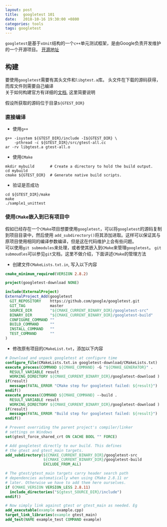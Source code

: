 ```yaml
---
layout: post
title:  googletest 101
date:   2018-10-16 19:30:00 +0800
categories: tools
tags: googletest
---
```


`googletest`是基于`xUnit`结构的一个`c++`单元测试框架，是由Google负责开发维护的一个开源项目。
[开源地址](https://github.com/google/googletest)

## 构建

要使用`googletest`需要有其头文件和`libgtest.a`库。
头文件在下载的源码获得，而库文件则需要自己编译  
关于如何构建官方有详细的[文档](build_googletest), 这里简要说明  

假设所获取的源码位于目录`${GTEST_DIR}`

### 直接编译

* 使用`g++`

```shell
g++ -isystem ${GTEST_DIR}/include -I${GTEST_DIR} \
    -pthread -c ${GTEST_DIR}/src/gtest-all.cc
ar -rv libgtest.a gtest-all.o
```

* 使用`CMake`

```shell
mkdir mybuild       # Create a directory to hold the build output.
cd mybuild
cmake ${GTEST_DIR}  # Generate native build scripts.
```

* 验证是否成功

```shell
cd ${GTEST_DIR}/make
make
./sample1_unittest
```

### 使用`CMake`嵌入到已有项目中

假如已经存在一个`CMake`项目想要使用`googletest`，可以将`googletest`的源码复制到项目目录中，然后使用
`add_subdirectory()`将其添加进取。这样可以保证其与原项目使用相同的编译参数编译，但是这在代码维护上会有些问题。  
可以使用`git submodules`来处理，或者使其嵌入到`CMake`来管理`googletest`。
`git submoudles`可以参见`git`文档，这里不做介绍，下面讲述`CMake`的管理方法

* 创建文件`CMakeLists.txt.in`, 写入以下内容

```cmake
cmake_minimum_required(VERSION 2.8.2)

project(googletest-download NONE)

include(ExternalProject)
ExternalProject_Add(googletest
  GIT_REPOSITORY    https://github.com/google/googletest.git
  GIT_TAG           master
  SOURCE_DIR        "${CMAKE_CURRENT_BINARY_DIR}/googletest-src"
  BINARY_DIR        "${CMAKE_CURRENT_BINARY_DIR}/googletest-build"
  CONFIGURE_COMMAND ""
  BUILD_COMMAND     ""
  INSTALL_COMMAND   ""
  TEST_COMMAND      ""
)
```

* 修改原有项目的`CMakeList.txt`，添加以下内容

```cmake
# Download and unpack googletest at configure time
configure_file(CMakeLists.txt.in googletest-download/CMakeLists.txt)
execute_process(COMMAND ${CMAKE_COMMAND} -G "${CMAKE_GENERATOR}" .
  RESULT_VARIABLE result
  WORKING_DIRECTORY ${CMAKE_CURRENT_BINARY_DIR}/googletest-download )
if(result)
  message(FATAL_ERROR "CMake step for googletest failed: ${result}")
endif()
execute_process(COMMAND ${CMAKE_COMMAND} --build .
  RESULT_VARIABLE result
  WORKING_DIRECTORY ${CMAKE_CURRENT_BINARY_DIR}/googletest-download )
if(result)
  message(FATAL_ERROR "Build step for googletest failed: ${result}")
endif()

# Prevent overriding the parent project's compiler/linker
# settings on Windows
set(gtest_force_shared_crt ON CACHE BOOL "" FORCE)

# Add googletest directly to our build. This defines
# the gtest and gtest_main targets.
add_subdirectory(${CMAKE_CURRENT_BINARY_DIR}/googletest-src
                 ${CMAKE_CURRENT_BINARY_DIR}/googletest-build
                 EXCLUDE_FROM_ALL)

# The gtest/gtest_main targets carry header search path
# dependencies automatically when using CMake 2.8.11 or
# later. Otherwise we have to add them here ourselves.
if (CMAKE_VERSION VERSION_LESS 2.8.11)
  include_directories("${gtest_SOURCE_DIR}/include")
endif()

# Now simply link against gtest or gtest_main as needed. Eg
add_executable(example example.cpp)
target_link_libraries(example gtest_main)
add_test(NAME example_test COMMAND example)
```

[build_googletest]: https://github.com/google/googletest/blob/master/googletest/README.md
